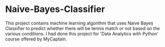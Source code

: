 # Naive-Bayes-Classifier
This project contains machine learning algorithm that uses Naive Bayes Classifier to predict whether there will be tennis match or not based on the various conditions. I had done this project for 'Data Analytics with Python' course offered by MyCaptain.
